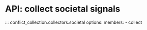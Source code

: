 # API: collect societal signals

::: conflict_collection.collectors.societal
    options:
      members:
        - collect
